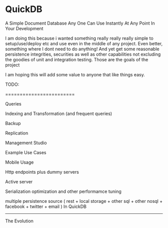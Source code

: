 QuickDB
==================

A Simple Document Database Any One Can Use Instantly At Any Point In Your Development



I am doing this because i wanted something really really really simple to setup/use/deploy etc and use even in the middle of any project. Even better, something where I dont need to do anything! And yet get some reasonable persistence integrities, securities as well as other capabilities not excluding the goodies of unit and integration testing. Those are the goals of the project

I am hoping this will add some value to anyone that like things easy.


TODO:

========================

Queries

Indexing and Transformation (and frequent queries)

Backup 

Replication

Management Studio

Example Use Cases

Mobile Usage

Http endpoints plus dummy servers

Active server

Serialization optimization and other performamce tuning

multiple  persistence source ( rest + local storage + other sql + other nosql + facebook + twitter + email ) In QuickDB

********

The Evolution

